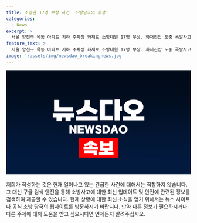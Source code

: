 ```yaml
---
title: 소방관 17명 부상 사건  소방당국의 비상!
categories:
  - News
excerpt: >
  서울 양천구 목동 아파트 지하 주차장 화재로 소방대원 17명 부상. 화재진압 도중 폭발사고로 소방대원들이 화상과 열상을 입었으나 모두 경미한 상태로 병원으로 이송되거나 현장에서 처치를 받고 회복. 소방당국은 9시간 넘는 진화 끝에 화재를 완전히 진압했으며, 건물 내부의 불길 역시 완전히 제거. 113명의 주민은 안전 대피.
feature_text: >
  서울 양천구 목동 아파트 지하 주차장 화재로 소방대원 17명 부상. 화재진압 도중 폭발사고로 소방대원들이 화상과 열상을 입었으나 모두 경미한 상태로 병원으로 이송되거나 현장에서 처치를 받고 회복. 소방당국은 9시간 넘는 진화 끝에 화재를 완전히 진압했으며, 건물 내부의 불길 역시 완전히 제거. 113명의 주민은 안전 대피.
image: '/assets/img/newsdao_breakingnews.jpg'
---
```


<p><img src="/assets/img/newsdao_breakingnews.jpg" alt="firstkoreanews 속보" /></p>

<p>저희가 작성하는 것은 현재 일어나고 있는 긴급한 사건에 대해서는 적합하지 않습니다. 그 대신 구글 검색 엔진을 통해 소방사고에 대한 최신 업데이트 및 안전에 관련된 정보를 검색하여 제공할 수 있습니다. 현재 상황에 대한 최신 소식을 얻기 위해서는 뉴스 사이트나 공식 소방 당국의 웹사이트를 방문하시기 바랍니다. 만약 다른 정보가 필요하시거나 다른 주제에 대해 도움을 받고 싶으시다면 언제든지 알려주십시오.</p>

